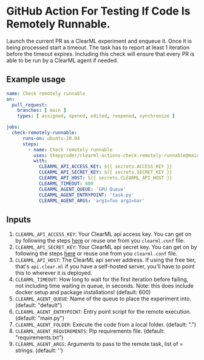 # GitHub Action For Testing If Code Is Remotely Runnable.

Launch the current PR as a ClearML experiment and enqueue it. Once it is being processed start a timeout. The task has to report at least 1 iteration before the timeout expires. Including this check will ensure that every PR is able to be run by a ClearML agent if needed.

## Example usage

```yaml
name: Check remotely runnable
on:
  pull_request:
    branches: [ main ]
    types: [ assigned, opened, edited, reopened, synchronize ]

jobs:
  check-remotely-runnable:
      runs-on: ubuntu-20.04
      steps:
        - name: Check remotely runnable
          uses: thepycoder/clearml-actions-check-remotely-runnable@main
          with:
            CLEARML_API_ACCESS_KEY: ${{ secrets.ACCESS_KEY }}
            CLEARML_API_SECRET_KEY: ${{ secrets.SECRET_KEY }}
            CLEARML_API_HOST: ${{ secrets.CLEARML_API_HOST }}
            CLEARML_TIMEOUT: 600
            CLEARML_AGENT_QUEUE: 'GPU Queue'
            CLEARML_AGENT_ENTRYPOINT: 'task.py'
            CLEARML_AGENT_ARGS: 'arg1=foo arg2=bar'
```

## Inputs

1. `CLEARML_API_ACCESS_KEY`: Your ClearML api access key. You can get on by following the steps [here](https://clear.ml/docs/latest/docs/getting_started/ds/ds_first_steps) or reuse one from you `clearml.conf` file. 
2. `CLEARML_API_SECRET_KEY`: Your ClearML api secret key. You can get on by following the steps [here](https://clear.ml/docs/latest/docs/getting_started/ds/ds_first_steps) or reuse one from you `clearml.conf` file. 
3. `CLEARML_API_HOST`: The ClearML api server address. If using the free tier, that's `api.clear.ml` if you have a self-hosted server, you'll have to point this to wherever it is deployed.
4. `CLEARML_TIMEOUT`: How long to wait for the first iteration before failing, not including time waiting in queue, in seconds. Note: this does include docker setup and package installations! (default: 600)
5. `CLEARML_AGENT_QUEUE`: Name of the queue to place the experiment into. (default: "default")
6. `CLEARML_AGENT_ENTRYPOINT`: Entry point script for the remote execution. (default: "main.py")
7. `CLEARML_AGENT_FOLDER`: Execute the code from a local folder. (default: ".")
8. `CLEARML_AGENT_REQUIREMENTS`: Pip requirements file. (default: "requirements.txt")
9. `CLEARML_AGENT_ARGS`: Arguments to pass to the remote task, list of <argument>=<value> strings. (default: '')